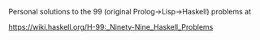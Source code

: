 Personal solutions to the 99 (original Prolog->Lisp->Haskell) problems at

https://wiki.haskell.org/H-99:_Ninety-Nine_Haskell_Problems
